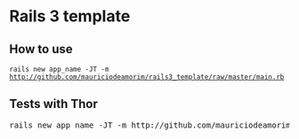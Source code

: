 # Rails 3 template

## How to use

<code>rails new app_name -JT -m http://github.com/mauriciodeamorim/rails3_template/raw/master/main.rb</code>

## Tests with Thor

<pre>rails new app_name -JT -m http://github.com/mauriciodeamorim/rails3_template/raw/master/thor.rb</pre>
